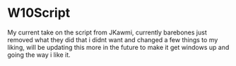 # W10Script


My current take on the script from JKawmi, currently barebones just removed what they did that i didnt want and changed a few things to my liking, will be updating this more in the future to make it get windows up and going the way i like it.